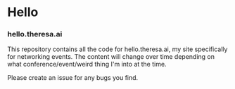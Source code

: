 # Hello
### hello.theresa.ai
This repository contains all the code for hello.theresa.ai, my site specifically for networking events. The content will change over time depending on what conference/event/weird thing I'm into at the time.

Please create an issue for any bugs you find.